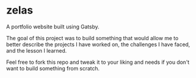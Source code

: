 # zelas

A portfolio website built using Gatsby. 

The goal of this project was to build something that would allow me to better describe the projects I have worked on, the challenges I have faced, and the lesson I learned.

Feel free to fork this repo and tweak it to your liking and needs if you don't want to build something from scratch.
